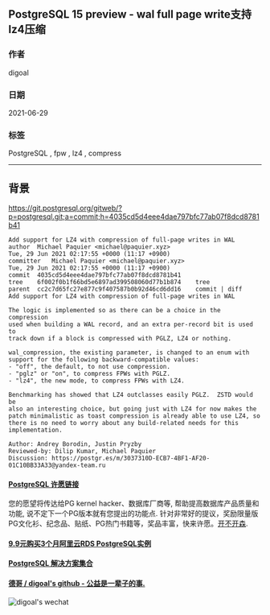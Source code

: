 ## PostgreSQL 15 preview - wal full page write支持lz4压缩   
  
### 作者  
digoal  
  
### 日期  
2021-06-29   
  
### 标签  
PostgreSQL , fpw , lz4 , compress   
  
----  
  
## 背景  
https://git.postgresql.org/gitweb/?p=postgresql.git;a=commit;h=4035cd5d4eee4dae797bfc77ab07f8dcd8781b41  
  
```  
Add support for LZ4 with compression of full-page writes in WAL  
author	Michael Paquier <michael@paquier.xyz>	  
Tue, 29 Jun 2021 02:17:55 +0000 (11:17 +0900)  
committer	Michael Paquier <michael@paquier.xyz>	  
Tue, 29 Jun 2021 02:17:55 +0000 (11:17 +0900)  
commit	4035cd5d4eee4dae797bfc77ab07f8dcd8781b41  
tree	6f002f0b1f66bd5e6897ad399508060d77b1b874	tree  
parent	cc2c7d65fc27e877c9f407587b0b92d46cd6dd16	commit | diff  
Add support for LZ4 with compression of full-page writes in WAL  
  
The logic is implemented so as there can be a choice in the compression  
used when building a WAL record, and an extra per-record bit is used to  
track down if a block is compressed with PGLZ, LZ4 or nothing.  
  
wal_compression, the existing parameter, is changed to an enum with  
support for the following backward-compatible values:  
- "off", the default, to not use compression.  
- "pglz" or "on", to compress FPWs with PGLZ.  
- "lz4", the new mode, to compress FPWs with LZ4.  
  
Benchmarking has showed that LZ4 outclasses easily PGLZ.  ZSTD would be  
also an interesting choice, but going just with LZ4 for now makes the  
patch minimalistic as toast compression is already able to use LZ4, so  
there is no need to worry about any build-related needs for this  
implementation.  
  
Author: Andrey Borodin, Justin Pryzby  
Reviewed-by: Dilip Kumar, Michael Paquier  
Discussion: https://postgr.es/m/3037310D-ECB7-4BF1-AF20-01C10BB33A33@yandex-team.ru  
```  
    
  
#### [PostgreSQL 许愿链接](https://github.com/digoal/blog/issues/76 "269ac3d1c492e938c0191101c7238216")
您的愿望将传达给PG kernel hacker、数据库厂商等, 帮助提高数据库产品质量和功能, 说不定下一个PG版本就有您提出的功能点. 针对非常好的提议，奖励限量版PG文化衫、纪念品、贴纸、PG热门书籍等，奖品丰富，快来许愿。[开不开森](https://github.com/digoal/blog/issues/76 "269ac3d1c492e938c0191101c7238216").  
  
  
#### [9.9元购买3个月阿里云RDS PostgreSQL实例](https://www.aliyun.com/database/postgresqlactivity "57258f76c37864c6e6d23383d05714ea")
  
  
#### [PostgreSQL 解决方案集合](https://yq.aliyun.com/topic/118 "40cff096e9ed7122c512b35d8561d9c8")
  
  
#### [德哥 / digoal's github - 公益是一辈子的事.](https://github.com/digoal/blog/blob/master/README.md "22709685feb7cab07d30f30387f0a9ae")
  
  
![digoal's wechat](../pic/digoal_weixin.jpg "f7ad92eeba24523fd47a6e1a0e691b59")
  
